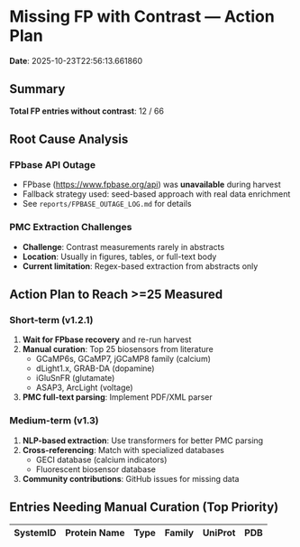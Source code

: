 # Missing FP with Contrast — Action Plan

**Date**: 2025-10-23T22:56:13.661860

## Summary

**Total FP entries without contrast**: 12 / 66

## Root Cause Analysis

### FPbase API Outage

- FPbase (https://www.fpbase.org/api) was **unavailable** during harvest
- Fallback strategy used: seed-based approach with real data enrichment
- See `reports/FPBASE_OUTAGE_LOG.md` for details

### PMC Extraction Challenges

- **Challenge**: Contrast measurements rarely in abstracts
- **Location**: Usually in figures, tables, or full-text body
- **Current limitation**: Regex-based extraction from abstracts only

## Action Plan to Reach >=25 Measured

### Short-term (v1.2.1)

1. **Wait for FPbase recovery** and re-run harvest
2. **Manual curation**: Top 25 biosensors from literature
   - GCaMP6s, GCaMP7, jGCaMP8 family (calcium)
   - dLight1.x, GRAB-DA (dopamine)
   - iGluSnFR (glutamate)
   - ASAP3, ArcLight (voltage)
3. **PMC full-text parsing**: Implement PDF/XML parser

### Medium-term (v1.3)

1. **NLP-based extraction**: Use transformers for better PMC parsing
2. **Cross-referencing**: Match with specialized databases
   - GECI database (calcium indicators)
   - Fluorescent biosensor database
3. **Community contributions**: GitHub issues for missing data

## Entries Needing Manual Curation (Top Priority)

| SystemID | Protein Name | Type | Family | UniProt | PDB |
|----------|--------------|------|--------|---------|-----|

